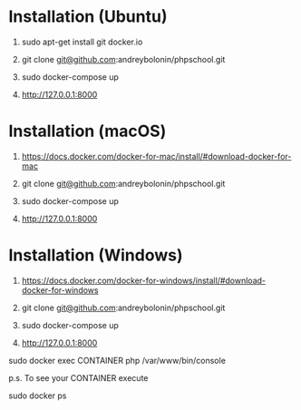 Installation (Ubuntu)
=============

1) sudo apt-get install git docker.io

2) git clone git@github.com:andreybolonin/phpschool.git

3) sudo docker-compose up

4) http://127.0.0.1:8000

Installation (macOS)
=============

1) https://docs.docker.com/docker-for-mac/install/#download-docker-for-mac

2) git clone git@github.com:andreybolonin/phpschool.git

3) sudo docker-compose up

4) http://127.0.0.1:8000

Installation (Windows)
=============

1) https://docs.docker.com/docker-for-windows/install/#download-docker-for-windows

2) git clone git@github.com:andreybolonin/phpschool.git

3) sudo docker-compose up

4) http://127.0.0.1:8000


sudo docker exec CONTAINER php /var/www/bin/console

p.s. To see your CONTAINER execute 

sudo docker ps